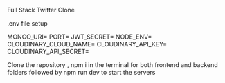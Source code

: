 Full Stack Twitter Clone 

.env file setup 

MONGO_URI= 
PORT=
JWT_SECRET=
NODE_ENV=
CLOUDINARY_CLOUD_NAME=
CLOUDINARY_API_KEY=
CLOUDINARY_API_SECRET=

Clone the repository , npm i in the terminal for both frontend and backend folders followed by npm run dev to start the servers 








